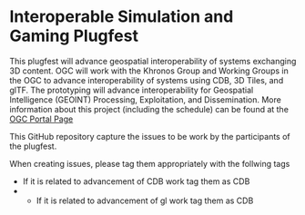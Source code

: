 # Interoperable Simulation and Gaming Plugfest

This plugfest will advance geospatial interoperability of systems exchanging 3D content. OGC will work with the Khronos Group and Working Groups in the OGC to advance interoperability of systems using CDB, 3D Tiles, and glTF. The prototyping will advance interoperability for Geospatial Intelligence (GEOINT) Processing, Exploitation, and Dissemination. More information about this project (including the schedule) can be found at the [OGC Portal Page](https://www.opengeospatial.org/projects/initiatives/isg-plugfest)

This GitHub repository capture the issues to be work by the participants of the plugfest.

When creating issues, please tag them appropriately with the follwing tags
- If it is related to advancement of  CDB work tag them as CDB
- - If it is related to advancement of  gl work tag them as CDB
